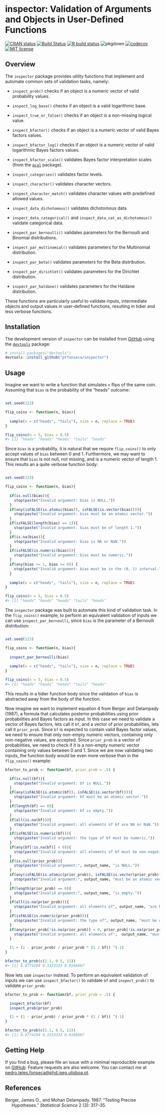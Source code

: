 
<!-- README.md is generated from README.Rmd. Please edit that file -->

# inspector: Validation of Arguments and Objects in User-Defined Functions

<!-- badges: start -->

[![CRAN
status](https://www.r-pkg.org/badges/version/inspector)](https://CRAN.R-project.org/package=inspector)
[![Build
Status](https://travis-ci.com/ptfonseca/inspector.svg?branch=master)](https://travis-ci.com/ptfonseca/inspector)
[![R build
status](https://github.com/ptfonseca/inspector/workflows/R-CMD-check/badge.svg)](https://github.com/ptfonseca/inspector/actions)
![pkgdown](https://github.com/ptfonseca/inspector/workflows/pkgdown/badge.svg)
[![codecov](https://codecov.io/gh/ptfonseca/inspector/branch/master/graph/badge.svg?branch=master&kill_cache=1)](https://codecov.io/gh/ptfonseca/inspector)
[![MIT
license](https://img.shields.io/badge/License-MIT-brightgreen.svg)](https://lbesson.mit-license.org/)
<!-- badges: end -->

## Overview

The `inspector` package provides utility functions that implement and
automate common sets of validation tasks, namely:

  - `inspect_prob()` checks if an object is a numeric vector of valid
    probability values.

  - `inspect_log_base()` checks if an object is a valid logarithmic
    base.

  - `inspect_true_or_false()` checks if an object is a non-missing
    logical value.

  - `inspect_bfactor()` checks if an object is a numeric vector of valid
    Bayes factors values.

  - `inspect_bfactor_log()` checks if an object is a numeric vector of
    valid logarithmic Bayes factors values.

  - `inspect_bfactor_scale()` validates Bayes factor interpretation
    scales (from the [`pcal`](https://ptfonseca.github.io/pcal/)
    package).

  - `inspect_categories()` validates factor levels.

  - `inspect_character()` validates character vectors.

  - `inspect_character_match()` validates character values with
    predefined allowed values.

  - `inspect_data_dichotomous()` validates dichotomous data

  - `inspect_data_categorical()` and `inspect_data_cat_as_dichotomous()`
    validate categorical data.

  - `inspect_par_bernoulli()` validates parameters for the Bernoulli and
    Binomial distributions.

  - `inspect_par_multinomial()` validates parameters for the Multinomial
    distribution.

  - `inspect_par_beta()` validates parameters for the Beta distribution.

  - `inspect_par_dirichlet()` validates parameters for the Dirichlet
    distribution.

  - `inspect_par_haldane()` validates parameters for the Haldane
    distribution.

These functions are particularly useful to validate inputs, intermediate
objects and output values in user-defined functions, resulting in tidier
and less verbose functions.

## Installation

The development version of `inspector` can be installed from
[GitHub](https://github.com/) using the
[`devtools`](https://github.com/r-lib/devtools) package:

``` r
# install.packages("devtools")
devtools::install_github("ptfonseca/inspector")
```

## Usage

Imagine we want to write a function that simulates `n` flips of the same
coin. Assuming that `bias` is the probability of the “heads” outcome:

``` r

set.seed(123)

flip_coins <- function(n, bias){ 
  
  sample(x = c("heads", "tails"), size = n, replace = TRUE)
}

flip_coins(n = 5, bias = 0.5)
#> [1] "heads" "heads" "heads" "tails" "heads"
```

Since `bias` is a probability, it is natural that we require
`flip_coins()` to only accept values of `bias` between 0 and 1.
Furthermore, we may want to ensure that `bias` is not null, not missing,
and is a numeric vector of length 1. This results an a quite verbose
function body:

``` r

set.seed(123)

flip_coins <- function(n, bias){
  
  if(is.null(bias)){
    stop(paste("Invalid argument: bias is NULL."))
  }
  if(any(isFALSE(is.atomic(bias)), isFALSE(is.vector(bias)))){
    stop(paste("Invalid argument: bias must be an atomic vector."))
  }
  if(isFALSE(length(bias) == 1)){
    stop(paste("Invalid argument: bias must be of length 1."))
  }
  if(is.na(bias)){
    stop(paste("Invalid argument: bias is NA or NaN."))
  }
  if(isFALSE(is.numeric(bias))){
    stop(paste("Invalid argument: bias must be numeric."))
  }
  if(any(bias >= 1, bias <= 0)) {
    stop(paste("Invalid argument: bias must be in the (0, 1) interval."))
  }
  
  sample(x = c("heads", "tails"), size = n, replace = TRUE)
}

flip_coins(n = 5, bias = 0.5)
#> [1] "heads" "heads" "heads" "tails" "heads"
```

The `inspector` package was built to automate this kind of validation
task. In the `flip_coins()` example, to perform an equivalent validation
of inputs we can use `inspect_par_bernoulli`, since `bias` is the
parameter of a Bernoulli distribution:

``` r

set.seed(123)

flip_coins <- function(n, bias){
  
  inspect_par_bernoulli(bias)
  
  sample(x = c("heads", "tails"), size = n, replace = TRUE)
}

flip_coins(n = 5, bias = 0.5)
#> [1] "heads" "heads" "heads" "tails" "heads"
```

This results in a tidier function body since the validation of `bias` is
abstracted away from the body of the function.

Now imagine we want to implement equation 4 from Berger and Delampady
(1987), a formula that calculates posterior probabilities using prior
probabilities and Bayes factors as input. In this case we need to
validate a vector of Bayes factors, lets call it `bf`, and a vector of
prior probabilities, lets call it `prior_prob`. Since `bf` is expected
to contain valid Bayes factor values, we need to ensure that only
non-empty numeric vectors, containing only non-negative values, are
accepted. Since `prior_prob` is a vector of probabilities, we need to
check if it is a non-empty numeric vector containing only values between
0 and 1. Since we are now validating two inputs, the function body would
be even more verbose than in the `flip_coins()` example:

``` r
bfactor_to_prob <- function(bf, prior_prob = .5) {

  if(is.null(bf)){
    stop(paste("Invalid argument: bf is NULL."))
  }
  if(any(isFALSE(is.atomic(bf)), isFALSE(is.vector(bf)))){
    stop(paste("Invalid argument: bf must be an atomic vector."))
  }
  if(length(bf) == 0){
    stop(paste("Invalid argument: bf is empty."))
  }
  if(all(is.na(bf))){
    stop(paste("Invalid argument: all elements of bf are NA or NaN."))
  }
  if(isFALSE(is.numeric(bf))){
    stop(paste("Invalid argument: the type of bf must be numeric."))
  }
  if(any(bf[!is.na(bf)] < 0)){
    stop(paste("Invalid argument: all elements of bf must be non-negative."))
  }
  if(is.null(prior_prob)){
    stop(paste("Invalid argument:", output_name, "is NULL."))
  }
  if(any(isFALSE(is.atomic(prior_prob)), isFALSE(is.vector(prior_prob)))){
    stop(paste("Invalid argument:", output_name, "must be an atomic vector."))
  }
  if(length(prior_prob) == 0){
    stop(paste("Invalid argument:", output_name, "is empty."))
  }
  if(all(is.na(prior_prob))){
    stop(paste("Invalid argument: all elements of", output_name, "are NA or NaN."))
  }
  if(isFALSE(is.numeric(prior_prob))){
    stop(paste("Invalid argument: the type of", output_name, "must be numeric."))
  }
  if(any(prior_prob[!is.na(prior_prob)] < 0, prior_prob[!is.na(prior_prob)] > 1)){
    stop(paste("Invalid argument: all elements of",  output_name, "must be in the [0, 1] interval."))
  }

  (1 + (1 - prior_prob) / prior_prob * (1 / bf)) ^(-1)
}

bfactor_to_prob(c(2.1, 0.5, 11))
#> [1] 0.6774194 0.3333333 0.9166667
```

Now lets use `inspector` instead. To perform an equivalent validation of
inputs we can use `inspect_bfactor()` to validate `bf` and
`inspect_prob()` to validate `prior_prob`:

``` r
bfactor_to_prob <- function(bf, prior_prob = .5) {

  inspect_bfactor(bf)
  inspect_prob(prior_prob)

  (1 + (1 - prior_prob) / prior_prob * (1 / bf)) ^(-1)
}

bfactor_to_prob(c(2.1, 0.5, 11))
#> [1] 0.6774194 0.3333333 0.9166667
```

## Getting Help

If you find a bug, please file an issue with a minimal reproducible
example on [GitHub](https://github.com/ptfonseca/inspector). Feature
requests are also welcome. You can contact me at
<pedro.teles.fonseca@phd.iseg.ulisboa.pt>.

## References

<div id="refs" class="references hanging-indent">

<div id="ref-bergerDelampady1987">

Berger, James O., and Mohan Delampady. 1987. “Testing Precise
Hypotheses.” *Statistical Science* 2 (3): 317–35.

</div>

</div>
